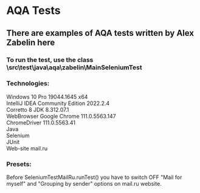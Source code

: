 <h1>AQA Tests</h1>

<h2>There are examples of AQA tests written by Alex Zabelin here</h2>

<h3>To run the test, use the class \src\test\java\aqa\zabelin\MainSeleniumTest</h3>

<h3>Technologies:</h3>
Windows 10 Pro 19044.1645 x64<br>
IntelliJ IDEA Community Edition 2022.2.4<br>
Corretto 8 JDK 8.312.07.1<br>
WebBrowser Google Chrome 111.0.5563.147<br>
ChromeDriver 111.0.5563.41<br>
Java<br>
Selenium<br>
JUnit<br>
Web-site mail.ru<br>


<h3>Presets:</h3>
Before SeleniumTestMailRu.runTest() you have to switch OFF
"Mail for myself" and "Grouping by sender"
options on mail.ru website.<br>